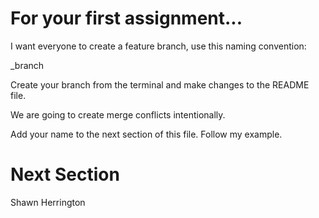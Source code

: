 # For your first assignment...

I want everyone to create a feature branch, use this naming convention:

<lastname>_branch

Create your branch from the terminal and make changes to the README file.

We are going to create merge conflicts intentionally.

Add your name to the next section of this file.  Follow my example.

# Next Section

Shawn Herrington
